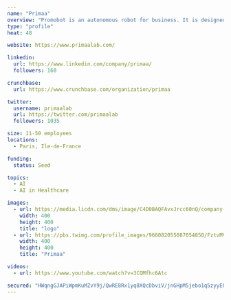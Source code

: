 ```yaml
---
name: "Primaa"
overview: "Promobot is an autonomous robot for business. It is designed to work in places of increased concentration of people"
type: "profile"
heat: 48

website: https://www.primaalab.com/

linkedin:
  url: https://www.linkedin.com/company/primaa/
  followers: 168

crunchbase:
  url: https://www.crunchbase.com/organization/primaa

twitter:
  username: primaalab
  url: https://twitter.com/primaalab
  followers: 1035

size: 11-50 employees
locations:
  - Paris, Ile-de-France

funding:
  status: Seed

topics:
  - AI
  - AI in Healthcare

images:
  - url: https://media.licdn.com/dms/image/C4D0BAQFAvxJrcc60nQ/company-logo_400_400/0?e=1582761600&v=beta&t=6Z5cL-ZZ0gFSQrdU9k9UPUEYeWrpUwfboubHT6Zv-dc
    width: 400
    height: 400
    title: "logo"
  - url: https://pbs.twimg.com/profile_images/966082055087054850/FztvMVNc_400x400.jpg
    width: 400
    height: 400
    title: "Primaa"

videos:
  - url: https://www.youtube.com/watch?v=3CQMfhc6Atc

secured: "HWqngGJAPiWpmKuMZvY9j/QwRE8Rx1yq8XQcDbviV/jnGHpM5jebo1q5zyyEOgT8eGqwzfjBCY1k5Cli6+snndmtC/LYBiWr/mFbvc7DoJXHLu5GPhsiVL09cS0hx4/8p0+kWWDoibRA6vGtJruuF04mkcf3QhQ45tAwlK419U8pYcL2A3xSrl8DgPjrLD38PieevxC+RCwq89UeTCokTiUAIFP6AC6QKAMqtdsqkrwNTMw5pVHDFmnyAO+/a6n1tokGm1vsyiCBO/+EPEbg3nM9aPhpqGjbbjRM9QDLQ7jVzRFtUmF8R031rfX5CE7V;M1umZDDkt8NVU+gm3Ti+mg=="
---
```



